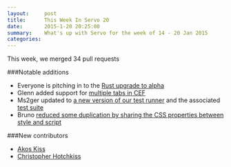 ```yaml
---
layout:     post
title:      This Week In Servo 20
date:       2015-1-20 20:25:00
summary:    What's up with Servo for the week of 14 - 20 Jan 2015
categories: 
---
```


This week, we merged 34 pull requests

###Notable additions

 - Everyone is pitching in to the [Rust upgrade to alpha](https://github.com/servo/servo/compare/rustup_20150109)
 - Glenn added support for [multiple tabs in CEF](https://github.com/servo/servo/pull/4583)
 - Ms2ger updated  to [a new version of our test runner](https://github.com/servo/servo/pull/4624) and the associated [test suite](https://github.com/servo/servo/pull/4629)
 - Bruno [reduced some duplication  by sharing the CSS properties between style and script](https://github.com/servo/servo/pull/4667)


###New contributors

 - [Akos Kiss](https://github.com/akiss77)
 - [Christopher Hotchkiss](https://github.com/chotchki)

